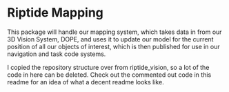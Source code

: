 # Riptide Mapping
This package will handle our mapping system, which takes data in from our 3D Vision System, DOPE, and uses it to update our model for the current position of all our objects of interest, which is then published for use in our navigation and task code systems.

I copied the repository structure over from riptide_vision, so a lot of the code in here can be deleted. Check out the commented out code in this readme for an idea of what a decent readme looks like.

<!-- 

# The Riptide Vision Package
This package handles all-things image processing (except for YOLO, which is handled separately).

## Source Code (src/)

### Active ROS Nodes
#### hud
This node reads in camera footage and adds a heads-up-display (split into two sections above the image) so we can view critical state information while viewing camra footage. The upper section displays the state and commands for: roll, pitch, yaw, and depth. The lower section displays the state and commands for: linear acceleration.
* Input Topics: /<camera_name>/image_undistorted, or /darknet_ros/detection_image
* Output Topics: /<camera_name>/image_hud, or /darknet_ros/image_hud
#### yolo_processor
This node reads in the bounding box data from darknet and outputs the same type of message, but with bounding box info pertaining ONLY to the desired task at hand.
* Input Topics: /darknet_ros/bounding_boxes, /task/info
* Output Topics: /task/bboxes, /task/low_detections
#### object_processor
This node reads in data from yolo_processor and outputs specific information about the bounding box (width, height, and center) for the alignment_controller. Without known our position, we were forced to create an controller that aligns the vehicle to a detected object.
* Input Topics: /task/bboxes, /stereo/left/image_undistorted, /task/info, /command/alignment
* Output Topics: /state/object

### Utility ROS Nodes
#### extract_video
This node converts video footage from a ROS bag file to a .avi file. The launch file contains all of the required parameters, which are meant to be changed on a case-by-case basis.
* Input Topics: /<some_input_topic>
#### darknet_sim
This node was created to publish "dummy" darknet_ros data for the purposes of testing the yolo_processor and object_processor nodes. This node reads in the "dummy" data from a file called `tasks_sim.yaml` in the cfg/ folder.
* Output Topics: /darknet_ros/bounding_boxes
-->